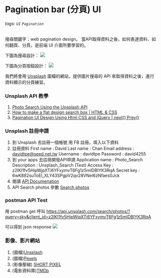 # Pagination bar (分頁) UI
###### tags: `UI` `Pagination`

搜尋關鍵字：web pagination design。
當API取得資料之後，如何表達資料、如何翻頁、分頁，是前端 UI 介面所要學習的。

下圖為搜尋設計：
![](https://i.imgur.com/AkKNmzD.png)


下圖為分頁按鈕設計：
![](https://i.imgur.com/iPTYROl.png)

我們將會用 [Unsplash](https://unsplash.com/) 圖檔的網站，提供圖片搜尋的 API 來取得資料之後，進行資料顯示的分頁練習。

### Unsplash API 教學
1. [Photo Search Using the Unsplash API](https://www.youtube.com/watch?v=Rvv8xheoINc)
2. [How to make a flat design search box | HTML & CSS](https://www.youtube.com/watch?v=csY6KW7cIUM)
3. [Pagination UI Design Using Html CSS and jQuery | next() Prev()](https://www.youtube.com/watch?v=nRUbvKTiq8Y)

### Unsplash 註冊申請
1. 到 Unsplash 去註冊一個帳號
用 FB 註冊，填入以下資料
1. 註冊資料
First name : David
Last name : Chan
Email address : davidtpe@seed.net.tw
Username : davidtpe
Password : david4255
1. 到 your apps 去註冊開發API申請
Application name : Photo_Search
Description : Unsplash_Search (Test)
Access Key : z2lKI1fv5HipWjpXTi6YFxymvT6Fg1z5mIDBIYK3RqA
Secret key : 6wK882suToEl_XLY43SPgpV2qv28VNel6zNfaes0Jck
1. 閱讀 [API Documenation](https://unsplash.com/documentation)
2. API Search photos 參數 [Search photos](https://unsplash.com/documentation#search-photos)

### postman API Test
用 postman get 呼叫 https://api.unsplash.com/search/photos/?query=sky&client_id=z2lKI1fv5HipWjpXTi6YFxymvT6Fg1z5mIDBIYK3RqA

可以得到 json response
![](https://i.imgur.com/qyk2vRY.png)

### 影像、影片網站
1. (圖檔)[Unsplash](https://unsplash.com/)
2. (圖檔)[Pexels](https://www.pexels.com/)
3. (影像壓縮) [SHORT PIXEL](https://shortpixel.com/)
4. (電影資料庫)[TMDb](https://www.themoviedb.org/?language=zh-TW)

